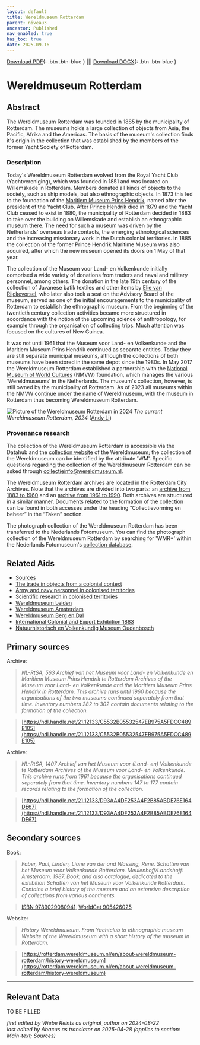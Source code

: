 ```yaml
---
layout: default
title: Wereldmuseum Rotterdam
parent: niveau3
ancestor: Published
nav_enabled: true
has_toc: true
date: 2025-09-16
--- 
```



[Download PDF](https://raw.githubusercontent.com/colonial-heritage/research-guides-dev/refs/heads/main/EXPORTS/published/PDF/niveau3/English/WMRotterdam.pdf){: .btn .btn-blue } |||    [Download DOCX](https://raw.githubusercontent.com/colonial-heritage/research-guides-dev/refs/heads/main/EXPORTS/published/DOCX/niveau3/English/WMRotterdam.docx){: .btn .btn-blue }


# Wereldmuseum Rotterdam


## Abstract

The Wereldmuseum Rotterdam was founded in 1885 by the municipality of Rotterdam. The museums holds a large collection of objects from Asia, the Pacific, Afrika and the Americas. The basis of the museum's collection finds it's origin in the collection that was established by the members of the former Yacht Society of Rotterdam.

### Description

Today's Wereldmuseum Rotterdam evolved from the Royal Yacht Club (Yachtvereniging), which was founded in 1851 and was located on Willemskade in Rotterdam. Members donated all kinds of objects to the society, such as ship models, but also ethnographic objects. In 1873 this led to the foundation of the [Maritiem Museum Prins Hendrik](http://www.wikidata.org/entity/Q2755458), named after the president of the Yacht Club. After [Prince Hendrik](http://www.wikidata.org/entity/Q705129) died in 1879 and the Yacht Club ceased to exist in 1880, the municipality of Rotterdam decided in 1883 to take over the building on Willemskade and establish an ethnographic museum there. The need for such a museum was driven by the Netherlands' overseas trade contacts, the emerging ethnological sciences and the increasing missionary work in the Dutch colonial territories. In 1885 the collection of the former Prince Hendrik Maritime Museum was also acquired, after which the new museum opened its doors on 1 May of that year.

The collection of the Museum voor Land- en Volkenkunde initially comprised a wide variety of donations from traders and naval and military personnel, among others. The donation in the late 19th century of the collection of Javanese batik textiles and other items by [Elie van Rijckevorsel](http://www.wikidata.org/entity/Q52155329), who later also took a seat on the Advisory Board of the museum, served as one of the initial encouragements to the municipality of Rotterdam to establish the ethnographic museum. From the beginning of the twentieth century collection activities became more structured in accordance with the notion of the upcoming science of anthropology, for example through the organisation of collecting trips. Much attention was focused on the cultures of New Guinea.

It was not until 1961 that the Museum voor Land- en Volkenkunde and the Maritiem Museum Prins Hendrik continued as separate entities. Today they are still separate municipal museums, although the collections of both museums have been stored in the same depot since the 1980s. In May 2017 the Wereldmuseum Rotterdam established a partnership with the [National Museum of World Cultures](http://www.wikidata.org/entity/Q17153751) (NMVW) foundation, which manages the various ‘Wereldmuseums’ in the Netherlands. The museum's collection, however, is still owned by the municipality of Rotterdam. As of 2023 all museums within the NMVW continue under the name of Wereldmuseum, with the museum in Rotterdam thus becoming Wereldmuseum Rotterdam.

![Picture of the Wereldmuseum Rotterdam in 2024](https://upload.wikimedia.org/wikipedia/commons/a/aa/Wereldmuseum_Rotterdam_2024-12-03.jpg)
_The current Wereldmuseum Rotterdam, 2024_ ([Andy Li](https://commons.wikimedia.org/wiki/File:Wereldmuseum_Rotterdam_2024-12-03.jpg))

### Provenance research

The collection of the Wereldmuseum Rotterdam is accessible via the Datahub and the [collection website](https://collectie.wereldmuseum.nl/) of the Wereldmuseum; the collection of the Wereldmuseum can be identified by the attribute 'WM'. Specific questions regarding the collection of the Wereldmuseum Rotterdam can be asked through [collectieinfo@wereldmuseum.nl](mailto:collectieinfo@wereldmuseum.nl).

The Wereldmuseum Rotterdam archives are located in the Rotterdam City Archives. Note that the archives are divided into two parts: an [archive from 1883 to 1960](https://hdl.handle.net/21.12133/C5532B05532547EB975A5FDCC489E105) and an [archive from 1961 to 1990](https://hdl.handle.net/21.12133/D93AA4DF253A4F2B85ABDE76E164DE67). Both archives are structured in a similar manner. Documents related to the formation of the collection can be found in both accesses under the heading “Collectievorming en beheer” in the “Taken” section.

The photograph collection of the Wereldmuseum Rotterdam has been transferred to the Nederlands Fotomuseum. You can find the photograph collection of the Wereldmuseum Rotterdam by searching for 'WMR*' within the Nederlands Fotomuseum's [collection database](https://collectie.nederlandsfotomuseum.nl/collectie).


## Related Aids

 - [Sources](niveau1/English/Sources_20240501.yml)  
 - [The trade in objects from a colonial context](niveau2/English/Trade_20240316.yml)  
 - [Army and navy personnel in colonised territories](niveau2/English/MilitaryAndNavy_20240417.yml)  
 - [Scientific research in colonised territories](niveau2/English/Science_20240821.yml)  
 - [Wereldmuseum Leiden](niveau3/English/WMLeiden_20240508.yml)  
 - [Wereldmuseum Amsterdam](niveau3/English/WMAmsterdam_20240809.yml)  
 - [Wereldmuseum Berg en Dal](niveau3/English/WMBergEnDal_20241001.yml)  
 - [International Colonial and Export Exhibition 1883](niveau3/English/Wereldtentoonstelling1883_20250602.yml)  
 - [Natuurhistorisch en Volkenkundig Museum Oudenbosch](niveau3/English/MOudenbosch_20250603.yml)  

## Primary sources

Archive:
  > *NL-RtSA, 563 Archief van het Museum voor Land- en Volkenkunde en Maritiem Museum Prins Hendrik te Rotterdam*
  > _Archives of the Museum voor Land- en Volkenkunde and the Maritiem Museum Prins Hendrik in Rotterdam. This archive runs until 1960 because the organisations of the two museums continued separately from that time. Inventory numbers 282 to 302 contain documents relating to the formation of the collection._  

  > [https://hdl.handle.net/21.12133/C5532B05532547EB975A5FDCC489E105](https://hdl.handle.net/21.12133/C5532B05532547EB975A5FDCC489E105)

Archive:
  > *NL-RtSA, 1407 Archief van het Museum voor (Land- en) Volkenkunde te Rotterdam*
  > _Archives of the Museum voor Land- en Volkenkunde. This archive runs from 1961 because the organisations continued separately from that time. Inventory numbers 147 to 177 contain records relating to the formation of the collection._  

  > [https://hdl.handle.net/21.12133/D93AA4DF253A4F2B85ABDE76E164DE67](https://hdl.handle.net/21.12133/D93AA4DF253A4F2B85ABDE76E164DE67)

## Secondary sources

Book:
  > *Faber, Paul, Linden, Liane van der and Wassing, René. Schatten van het Museum voor Volkenkunde Rotterdam. Meulenhoff/Landshoff: Amsterdam, 1987.*
  > _Book, and also catalogue, dedicated to the exhibition Schatten van het Museum voor Volkenkunde Rotterdam. Contains a brief history of the museum and an extensive description of collections from various continents._  

  > [ISBN 9789029080941](https://isbnsearch.org/isbn/9789029080941), [WorldCat 905426025](https://search.worldcat.org/title/905426025)

Website:
  > *History Wereldmuseum. From Yachtclub to ethnographic museum*
  > _Website of the Wereldmuseum with a short history of the museum in Rotterdam._  

  > [https://rotterdam.wereldmuseum.nl/en/about-wereldmuseum-rotterdam/history-wereldmuseum](https://rotterdam.wereldmuseum.nl/en/about-wereldmuseum-rotterdam/history-wereldmuseum)



---
## Relevant Data 
TO BE FILLED

_first edited by Wiebe Reints as original_author on 2024-08-22_  
_last edited by Abacus as translator on 2025-04-28
(applies to section: Main-text; Sources)_
        